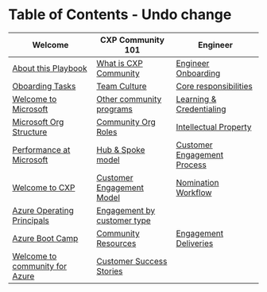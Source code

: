 
# Table of Contents - Undo change

| Welcome                        | CXP Community 101                             | Engineer                     |
|--------------------------------|---------------------------------|------------------------------|
|[About this Playbook](cxpplaybook/playbook/Welcome/About_this_Playbook.md)             | [What is CXP Community](cxpplaybook/playbook/CXPCommunity101/Community.md)      | [Engineer Onboarding](cxpplaybook/playbook/Engineer/Engineering_Onboarding.md)         |
| [Oboarding Tasks](cxpplaybook/playbook/OnboardingTasks.md)                |  [Team Culture](cxpplaybook/playbook/CXPCommunity101/Team_Culture.md)                    | [Core responsibilities](cxpplaybook/playbook/Engineer/Engineering_Core_Responsibilities.md)       | 
| [Welcome to Microsoft](cxpplaybook/playbook/Welcome/Welcome_to_Microsoft.md)          | [Other community programs](cxpplaybook/playbook/CXPCommunity101/Other_community_programs_at_Micrsoft.md)        |  [Learning & Credentialing](cxpplaybook/playbook/Engineer/Continuous_Learning_and_Credentialing.md)     |
| [Microsoft Org Structure](cxpplaybook/playbook/Welcome/Microsoft_Organizational_Structure.md)           |[Community Org Roles](cxpplaybook/playbook/CXPCommunity101/FTA_Org_&_Roles.md)                   |  [Intellectual Property](cxpplaybook/playbook//Engineer/Intellectual_Property_(IP).md)         |
| [Performance at Microsoft](cxpplaybook/playbook/Welcome/Performance_at_Microsoft.md)        | [Hub & Spoke model](cxpplaybook/playbook/CXPCommunity101/Hub_&_Spoke_Model.md)              |  [Customer Engagement Process](cxpplaybook/playbook/Engineer/Customer_Engagement_Process.md)  |
| [Welcome to CXP](cxpplaybook/playbook/Welcome/Welcome_to_CXP.md)         | [Customer Engagement Model](cxpplaybook/playbook/CXPCommunity101/Customer_Engagement_Model.md)           | [Nomination Workflow](cxpplaybook/playbook/Engineer/Nomination_Workflow.md)          |
| [Azure Operating Principals](cxpplaybook/playbook/Welcome/Operating_Principals_for_Azure_Engineering.md)   | [Engagement by customer type](cxpplaybook/playbook/CXPCommunity101/Engagement_by_Customer_Type.md)        |              |
| [Azure Boot Camp](cxpplaybook/playbook/Welcome/Azure_Boot_Camp.md)       |    [Community Resources](cxpplaybook/playbook/CXPCommunity101/Community_Resources.md)     |  [Engagement Deliveries](cxpplaybook/playbook/Engineer/Engagement_Deliveries.md)        |
| [Welcome to community for Azure](cxpplaybook/playbook/Welcome/Welcome_to_FastTrack_for_Azure.md)         |  [Customer Success Stories](cxpplaybook/playbook/CXPCommunity101/Customer_Success_Stories.md)             |               | [Azure PG Engagement Model](cxpplaybook/playbook/Engineer/Azure_Product_Group_Engagement_Model.md)    |

